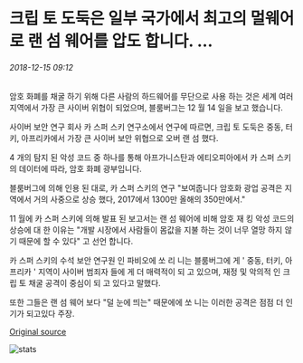 # 크립 토 도둑은 일부 국가에서 최고의 멀웨어로 랜 섬 웨어를 압도 합니다. ...

###### 2018-12-15 09:12

암호 화폐를 채굴 하기 위해 다른 사람의 하드웨어를 무단으로 사용 하는 것은 세계 여러 지역에서 가장 큰 사이버 위협이 되었으며, 블룸버그는 12 월 14 일을 보고 했습니다.

사이버 보안 연구 회사 카 스퍼 스키 연구소에서 연구에 따르면, 크립 토 도둑은 중동, 터키, 아프리카에서 가장 큰 사이버 보안 위협으로 오버 랜 섬 했다.

4 개의 탐지 된 악성 코드 중 하나를 통해 아프가니스탄과 에티오피아에서 카 스퍼 스키의 데이터에 따라, 암호 화폐 광부입니다.

블룸버그에 의해 인용 된 대로, 카 스퍼 스키의 연구 "보여줍니다 암호화 광업 공격은 지역에서 거의 사중으로 상승 했다, 2017에서 1300만 올해의 350만에서."

11 월에 카 스퍼 스키에 의해 발표 된 보고서는 랜 섬 웨어에 비해 암호 재 킹 악성 코드의 상승에 대 한 이유는 "개발 시장에서 사람들이 몸값을 지불 하는 것이 너무 열망 하지 않기 때문에 할 수 있다" 고 선언 합니다.

카 스퍼 스키의 수석 보안 연구원 인 파비오에 쏘 리 니는 블룸버그에 게 ' 중동, 터키, 아프리카 ' 지역이 사이버 범죄자 들에 게 더 매력적이 되 고 있으며, 재정 및 악의적 인 크립 토 채굴 공격이 중심이 되 고 있다고 말했다.

또한 그들은 랜 섬 웨어 보다 "덜 눈에 띄는" 때문에에 쏘 니는 이러한 공격은 점점 더 인기가 되고있다 주장.

[Original source](https://cointelegraph.com/news/cryptojacking-overtakes-ransomware-as-top-malware-in-some-countries)

![stats](https://c.statcounter.com/11760860/0/a89fa40b/1/ "stats")